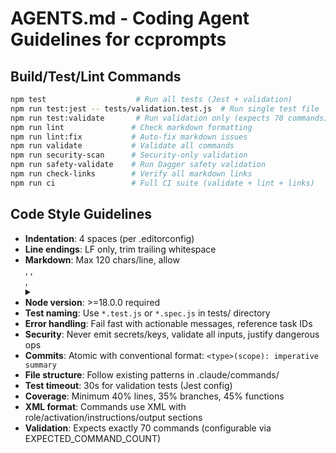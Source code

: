 # AGENTS.md - Coding Agent Guidelines for ccprompts

## Build/Test/Lint Commands

```bash
npm test                    # Run all tests (Jest + validation)
npm run test:jest -- tests/validation.test.js  # Run single test file
npm run test:validate       # Run validation only (expects 70 commands)
npm run lint               # Check markdown formatting
npm run lint:fix           # Auto-fix markdown issues
npm run validate           # Validate all commands
npm run security-scan      # Security-only validation
npm run safety-validate    # Run Dagger safety validation
npm run check-links        # Verify all markdown links
npm run ci                 # Full CI suite (validate + lint + links)
```

## Code Style Guidelines

- **Indentation**: 4 spaces (per .editorconfig)
- **Line endings**: LF only, trim trailing whitespace
- **Markdown**: Max 120 chars/line, allow <div>, <img>, <br>, <details>, <summary>
- **Node version**: >=18.0.0 required
- **Test naming**: Use `*.test.js` or `*.spec.js` in tests/ directory
- **Error handling**: Fail fast with actionable messages, reference task IDs
- **Security**: Never emit secrets/keys, validate all inputs, justify dangerous ops
- **Commits**: Atomic with conventional format: `<type>(scope): imperative summary`
- **File structure**: Follow existing patterns in .claude/commands/
- **Test timeout**: 30s for validation tests (Jest config)
- **Coverage**: Minimum 40% lines, 35% branches, 45% functions
- **XML format**: Commands use XML with role/activation/instructions/output sections
- **Validation**: Expects exactly 70 commands (configurable via EXPECTED_COMMAND_COUNT)
